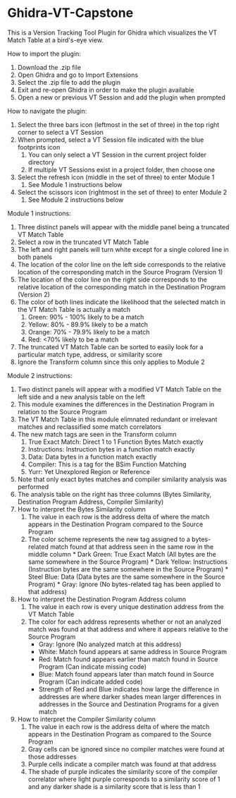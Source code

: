 # Ghidra-VT-Capstone
This is a Version Tracking Tool Plugin for Ghidra which visualizes the VT Match Table at a bird's-eye view.

How to import the plugin:
1) Download the .zip file
2) Open Ghidra and go to Import Extensions
3) Select the .zip file to add the plugin
4) Exit and re-open Ghidra in order to make the plugin available
5) Open a new or previous VT Session and add the plugin when prompted

How to navigate the plugin:
1) Select the three bars icon (leftmost in the set of three) in the top right corner to select a VT Session
2) When prompted, select a VT Session file indicated with the blue footprints icon
     1) You can only select a VT Session in the current project folder directory
     2) If multiple VT Sessions exist in a project folder, then choose one
3) Select the refresh icon (middle in the set of three) to enter Module 1
     1) See Module 1 instructions below
4) Select the scissors icon (rightmost in the set of three) to enter Module 2
     1) See Module 2 instructions below

Module 1 instructions:
1) Three distinct panels will appear with the middle panel being a truncated VT Match Table
2) Select a row in the truncated VT Match Table
3) The left and right panels will turn white except for a single colored line in both panels
4) The location of the color line on the left side corresponds to the relative location of
   the corresponding match in the Source Program (Version 1)
5) The location of the color line on the right side corresponds to the relative location of
   the corresponding match in the Destination Program (Version 2) 
6) The color of both lines indicate the likelihood that the selected match in the VT Match Table is actually a match
     1) Green:  90% - 100% likely to be a match
     2) Yellow: 80% - 89.9% likely to be a match
     3) Orange: 70% - 79.9% likely to be a match
     4) Red:    <70% likely to be a match
7) The truncated VT Match Table can be sorted to easily look for a particular match type, address, or similarity score
8) Ignore the Transform column since this only applies to Module 2

Module 2 instructions:
1) Two distinct panels will appear with a modified VT Match Table on the left side and a new analysis table on the left
2) This module examines the differences in the Destination Program in relation to the Source Program
3) The VT Match Table in this module elimnated redundant or irrelevant matches and reclassified some match correlators
4) The new match tags are seen in the Transform column
     1) True Exact Match: Direct 1 to 1 Function Bytes Match exactly
     2) Instructions: Instruction bytes in a function match exactly
     3) Data: Data bytes in a function match exactly
     4) Compiler: This is a tag for the BSim Function Matching
     5) Yurr: Yet Unexplored Region or Reference
5) Note that only exact bytes matches and compiler similarity analysis was performed
6) The analysis table on the right has three columns (Bytes Similarity, Destination Program Address, Compiler Similarity)
7) How to interpret the Bytes Similarity column
     1) The value in each row is the address delta of where the match appears
         in the Destination Program compared to the Source Program
     2) The color scheme represents the new tag assigned to a bytes-related match
        found at that address seen in the same row in the middle column
             * Dark Green: True Exact Match (All bytes are the same somewhere in the Source Program)
             * Dark Yellow: Instructions (Instruction bytes are the same somewhere in the Source Program)
             * Steel Blue: Data (Data bytes are the same somewhere in the Source Program)
             * Gray: Ignore (No bytes-related tag has been applied to that address)
9) How to interpret the Destination Program Address column
     1) The value in each row is every unique destination address from the VT Match Table
     2) The color for each address represents whether or not an analyzed match was found at
        that address and where it appears relative to the Source Program
        - Gray: Ignore (No analyzed match at this address)
        - White: Match found appears at same address in Source Program
        - Red: Match found appears earlier than match found in Source Program (Can indicate missing code)
        - Blue: Match found appears later than match found in Source Program (Can indicate added code)
        - Strength of Red and Blue indicates how large the difference in addresses are where darker
          shades mean larger differences in addresses in the Source and Destination Programs for a given match
11) How to interpret the Compiler Similarity column
     1)  The value in each row is the address delta of where the match appears in the Destination Program
         as compared to the Source Program
     2) Gray cells can be ignored since no compiler matches were found at those addresses
     3) Purple cells indicate a compiler match was found at that address
     4) The shade of purple indicates the similarity score of the compiler correlator where light purple
        corresponds to a similarity score of 1 and any darker shade is a similarity score that is less than 1
